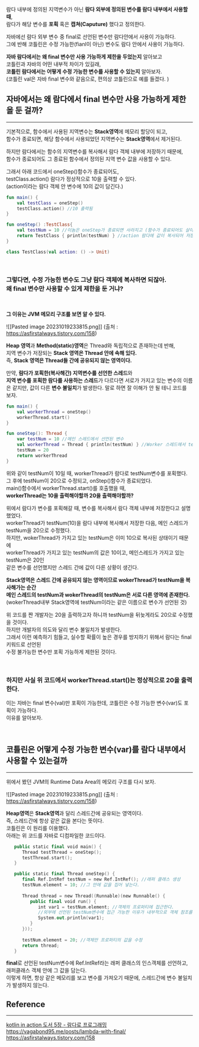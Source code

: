 람다 내부에 정의된 지역변수가 아닌 **람다 외부에 정의된 변수를 람다 내부에서 사용할 때**,   
람다가 해당 변수를 **포획** 혹은 **캡쳐(Caputure)** 했다고 정의한다.  

자바에선 람다 외부 변수 중 final로 선언된 변수만 람다안에서 사용이 가능하다.   
그에 반해 코틀린은 수정 가능한(fianl이 아닌) 변수도 람다 안에서 사용이 가능하다.   

**자바 람다에서는 왜 final 변수만 사용 가능하게 제한을 두었는지** 알아보고    
코틀린과 자바의 어떤 내부적 차이가 있길래,   
**코틀린 람다에서는 어떻게 수정 가능한 변수를 사용할 수 있는지** 알아보자.  
(코틀린 val은 자바 final 변수와 같음으로, 편의상 코틀린으로 예를 들겠다. )

## 자바에서는 왜 람다에서 final 변수만 사용 가능하게 제한을 둔 걸까?
***
기본적으로, 함수에서 사용된 지역변수는 **Stack영역**에 메모리 할당이 되고,  
함수가 종료되면, 해당 함수에서 사용되었던 지역변수는 **Stack영역**에서 제거된다.  

하지만 람다에서는 함수의 지역변수를 복사해서 람다 객체 내부에 저장하기 때문에,   
함수가 종료되어도 그 종료된 함수에서 정의된 지역 변수 값을 사용할 수 있다.  

그래서 아래 코드에서 oneStep()함수가 종료되어도,   
testClass.action() 람다가 정상적으로 10을 출력할 수 있다.  
(action이라는 람다 객체 안 변수에 10의 값이 담긴다.)  

```kotlin
fun main() {
    val testClass = oneStep()
    testClass.action() //10 출력됨
}

fun oneStep() :TestClass{
    val testNum = 10 //이놈은 oneStep가 종료되면 사라지고 (함수가 종료되어도 살아 남는게 아님)
    return TestClass { println(testNum) } //action 람다에 값이 복사되어 저장된다.
}

class TestClass(val action: () -> Unit)
```

</br>

### 그렇다면, 수정 가능한 변수도 그냥 람다 객체에 복사하면 되잖아. </br>왜 final 변수만 사용할 수 있게 제한을 둔 거냐?

</br>

**그 이유는 JVM 메모리 구조를 보면 알 수 있다.**  

![[Pasted image 20231019233815.png]]
(출처 : https://asfirstalways.tistory.com/158)

**Heap 영역**과 **Method(static)영역**은 Thread와 독립적으로 존재하는데 반해,   
지역 변수가 저장되는 **Stack 영역은 Thread 안에 속해 있다.**  
즉, **Stack 영역은 Thread들 간에 공유되지 않는 영역이다.**  

만약, **람다가 포획한(복사해간) 지역변수를 선언한 스레드**와   
**지역 변수를 포획한 람다를 사용하는 스레드**가 다르다면 
서로가 가지고 있는 변수의 이름은 같지만, 값이 다른 **변수 불일치**가 발생한다.
말로 하면 잘 이해가 안 될 테니 코드를 보자. 

```kotlin
fun main() {
    val workerThread = oneStep()
    workerThread.start() 
}

fun oneStep(): Thread {
    var testNum = 10 //메인 스레드에서 선언된 변수
    val workerThread = Thread { println(testNum) } //Worker 스레드에서 testNum 변수를 포획
    testNum = 20
    return workerThread
}
```

위와 같이 testNum이 10일 때, workerThread가 람다로 testNum변수를 포획했다.  
그 후에 testNum이 20으로 수정되고, onStep()함수가 종료되었다.    
main()함수에서 workerThread.start()를 호출했을 때,   
**workerThread는 10을 출력해야할까 20을 출력해야할까?**    

위에서 람다가 변수를 포획해갈 때, 변수를 복사해서 람다 객체 내부에 저장한다고 설명했었다.  
workerThread가 testNum(10)을 람다 내부에 복사해서 저장한 다음, 메인 스레드가 testNum을 20으로 수정했다.  
하지만, wokerThread가 가지고 있는 testNum은 이미 10으로 복사된 상태이기 때문에  
workerThread가 가지고 있는 testNum의 값은 10이고, 메인스레드가 가지고 있는 testNum은 20인   
같은 변수를 선언했지만 스레드 간에 값이 다른 상황이 생긴다.  

**Stack영역은 스레드 간에 공유되지 않는 영역이므로 wokerThread가 testNum을 복사해가는 순간  
메인 스레드의 testNum과 wokerThread의 testNum은 서로 다른 영역에 존재한다.**  
(wokerThread내부 Stack영역에 testNum이라는 같은 이름으로 변수가 선언된 것)  

위 코드를 짠 개발자는 20을 출력하고자 하니까 testNum을 뒤늦게라도 20으로 수정했을 것이다.  
하지만 개발자의 의도와 달리 변수 불일치가 발생한다.  
그래서 이런 예측하기 힘들고, 실수할 확률이 높은 경우를 방지하기 위해서 람다는 final 키워드로 선언된  
수정 불가능한 변수만 포획 가능하게 제한된 것이다.  

</br>

### **하지만 사실 위 코드에서 workerThread.start()는 정상적으로 20을 출력한다.**  
이는 자바는 final 변수(val)만 포획이 가능한데, 코틀린은 수정 가능한 변수(var)도 포획이 가능하다.   
이유를 알아보자.  

</br>

## 코틀린은 어떻게 수정 가능한 변수(var)를  람다 내부에서 사용할 수 있는걸까
***
위에서 봤던 JVM의 Runtime Data Area의 메모리 구조를 다시 보자.  

![[Pasted image 20231019233815.png]]
(출처 : https://asfirstalways.tistory.com/158)  

**Heap영역**은 **Stack영역**과 달리 스레드간에 공유되는 영역이다.  
즉, 스레드간에 항상 같은 값을 본다는 뜻이다.    
코틀린은 이 원리를 이용했다.   
아래는 위 코드를 자바로 디컴파일한 코드이다.  

```kotlin
   public static final void main() {
      Thread testThread = oneStep();
      testThread.start(); 
   }

   public static final Thread oneStep() {
      final Ref.IntRef testNum = new Ref.IntRef(); //래퍼 클래스 생성
      testNum.element = 10; //그 안에 값을 집어 넣는다.
      
      Thread thread = new Thread((Runnable)(new Runnable() {
         public final void run() {
            int var1 = testNum.element; //객체의 프로퍼티에 접근한다.
            //외부에 선언된 testNum변수에 접근 가능한 이유가 내부적으로 객체 참조를 가지고 있다는 뜻
            System.out.println(var1);
         }
      }));
      
      testNum.element = 20; //객체안 프로퍼티의 값을 수정
      return thread;
   }
```
**final**로 선언된 testNum변수에 Ref.IntRef라는 래퍼 클래스의 인스객체를 선언하고,  
래퍼클래스 객체 안에 그 값을 담는다.  
이렇게 하면, 항상 같은 메모리를 보고 변수를 가져오기 때문에, 
스레드간에 변수 불일치가 발생하지 않는다.  

## Reference
***
[kotlin in action 도서 5장 - 람다로 프로그래밍 ](https://www.yes24.com/Product/Goods/55148593)  
https://vagabond95.me/posts/lambda-with-final/   
https://asfirstalways.tistory.com/158  
